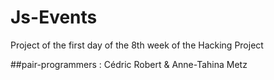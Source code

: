 # Js-Events
Project of the first day of the 8th week of the Hacking Project

##pair-programmers : 
Cédric Robert & Anne-Tahina Metz